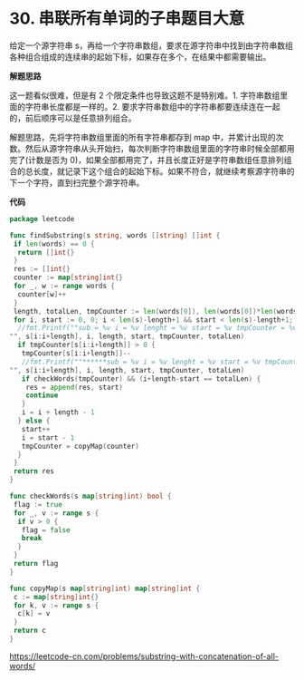 # 30. 串联所有单词的子串**题目大意** 

给定一个源字符串 s，再给一个字符串数组，要求在源字符串中找到由字符串数组各种组合组成的连续串的起始下标，如果存在多个，在结果中都需要输出。

**解题思路** 

这一题看似很难，但是有 2 个限定条件也导致这题不是特别难。1. 字符串数组里面的字符串长度都是一样的。2. 要求字符串数组中的字符串都要连续连在一起的，前后顺序可以是任意排列组合。

解题思路，先将字符串数组里面的所有字符串都存到 map 中，并累计出现的次数。然后从源字符串从头开始扫，每次判断字符串数组里面的字符串时候全部都用完了(计数是否为 0)，如果全部都用完了，并且长度正好是字符串数组任意排列组合的总长度，就记录下这个组合的起始下标。如果不符合，就继续考察源字符串的下一个字符，直到扫完整个源字符串。

**代码** 

```go
package leetcode

func findSubstring(s string, words []string) []int {
 if len(words) == 0 {
  return []int{}
 }
 res := []int{}
 counter := map[string]int{}
 for _, w := range words {
  counter[w]++
 }
 length, totalLen, tmpCounter := len(words[0]), len(words[0])*len(words), copyMap(counter)
 for i, start := 0, 0; i < len(s)-length+1 && start < len(s)-length+1; i++ {
  //fmt.Printf(""sub = %v i = %v lenght = %v start = %v tmpCounter = %v totalLen = %v
"", s[i:i+length], i, length, start, tmpCounter, totalLen)
  if tmpCounter[s[i:i+length]] > 0 {
   tmpCounter[s[i:i+length]]--
   //fmt.Printf(""******sub = %v i = %v lenght = %v start = %v tmpCounter = %v totalLen = %v
"", s[i:i+length], i, length, start, tmpCounter, totalLen)
   if checkWords(tmpCounter) && (i+length-start == totalLen) {
    res = append(res, start)
    continue
   }
   i = i + length - 1
  } else {
   start++
   i = start - 1
   tmpCounter = copyMap(counter)
  }
 }
 return res
}

func checkWords(s map[string]int) bool {
 flag := true
 for _, v := range s {
  if v > 0 {
   flag = false
   break
  }
 }
 return flag
}

func copyMap(s map[string]int) map[string]int {
 c := map[string]int{}
 for k, v := range s {
  c[k] = v
 }
 return c
}
```

https://leetcode-cn.com/problems/substring-with-concatenation-of-all-words/